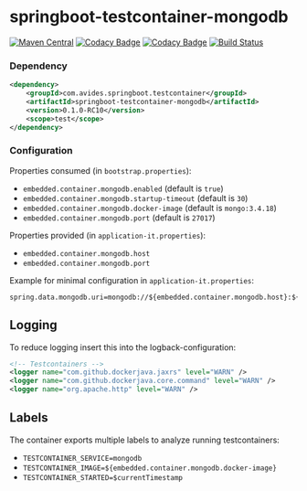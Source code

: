 springboot-testcontainer-mongodb
================================

[![Maven Central](https://img.shields.io/maven-metadata/v/http/central.maven.org/maven2/com/avides/springboot/testcontainer/springboot-testcontainer-mongodb/maven-metadata.xml.svg)](https://search.maven.org/#search%7Cgav%7C1%7Cg%3A%22com.avides.springboot.testcontainer%22%20AND%20a%3A%22springboot-testcontainer-mongodb%22)
[![Codacy Badge](https://api.codacy.com/project/badge/Grade/5e0661e8bfe04eb28e66015aa0611483)](https://www.codacy.com/app/avides-builds/springboot-testcontainer-mongodb)
[![Codacy Badge](https://api.codacy.com/project/badge/Coverage/5e0661e8bfe04eb28e66015aa0611483)](https://www.codacy.com/app/avides-builds/springboot-testcontainer-mongodb)
[![Build Status](https://travis-ci.org/springboot-testcontainer/springboot-testcontainer-mongodb.svg?branch=master)](https://travis-ci.org/springboot-testcontainer/springboot-testcontainer-mongodb)

### Dependency
```xml
<dependency>
	<groupId>com.avides.springboot.testcontainer</groupId>
	<artifactId>springboot-testcontainer-mongodb</artifactId>
	<version>0.1.0-RC10</version>
	<scope>test</scope>
</dependency>
```

### Configuration
Properties consumed (in `bootstrap.properties`):
- `embedded.container.mongodb.enabled` (default is `true`)
- `embedded.container.mongodb.startup-timeout` (default is `30`)
- `embedded.container.mongodb.docker-image` (default is `mongo:3.4.18`)
- `embedded.container.mongodb.port` (default is `27017`)

Properties provided (in `application-it.properties`):
- `embedded.container.mongodb.host`
- `embedded.container.mongodb.port`

Example for minimal configuration in `application-it.properties`:
```
spring.data.mongodb.uri=mongodb://${embedded.container.mongodb.host}:${embedded.container.mongodb.port}/test
```

## Logging
To reduce logging insert this into the logback-configuration:
```xml
<!-- Testcontainers -->
<logger name="com.github.dockerjava.jaxrs" level="WARN" />
<logger name="com.github.dockerjava.core.command" level="WARN" />
<logger name="org.apache.http" level="WARN" />
```

## Labels
The container exports multiple labels to analyze running testcontainers:
- `TESTCONTAINER_SERVICE=mongodb`
- `TESTCONTAINER_IMAGE=${embedded.container.mongodb.docker-image}`
- `TESTCONTAINER_STARTED=$currentTimestamp`
